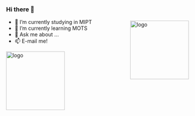 ### Hi there 👋

<!--
**YoushaaMurhij/YoushaaMurhij** is a ✨ _special_ ✨ repository because its `README.md` (this file) appears on your GitHub profile.

Here are some ideas to get you started:

- 🔭 I’m currently working on ...
- 🌱 I’m currently learning ...
- 👯 I’m looking to collaborate on ...
- 🤔 I’m looking for help with ...
- 💬 Ask me about ...
- 📫 How to reach me: ...
- 😄 Pronouns: ...
- ⚡ Fun fact: ...
-->

<img src="https://github-readme-stats.vercel.app/api?username=youshaamurhij&show_icons=true" alt="logo" height="160" align="right" style="margin: 5px; margin-bottom: 20px;" />

- 🔭 I’m currently studying in MIPT
- 🌱 I’m currently learning MOTS
- 💬 Ask me about ...
- 📫 E-mail me!

<img src="https://github-profile-trophy.vercel.app/?username=youshaamurhij&theme=flat&column=7" alt="logo" height="160" align="center" style="margin: auto; margin-bottom: 20px;" />
